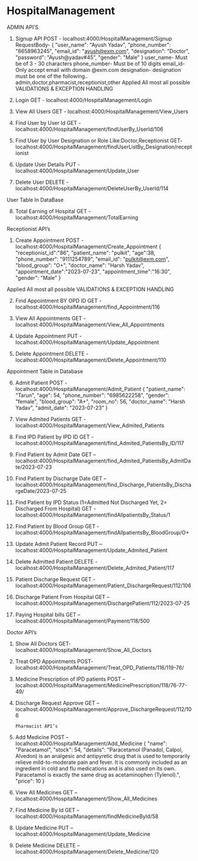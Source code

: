 # HospitalManagement

ADMIN API’S
1)	Signup API
POST - localhost:4000/HospitalManagement/Signup
RequestBody-
{
    "user_name": "Ayush Yadav",
    "phone_number": "8658963245",
    "email_id": "ayush@exm.com",
    "designation": "Doctor",
    "password": "Ayush@yadav#45",
    "gender": "Male"
}
 	user_name- Must be of 3 - 30 characters
	phone_number- Must be of 10 digits
	email_id- Only accept email with domain @exm.com
	designation- designation must be one of the following.. admin,doctor,pharmacist,receptionist,other
Applied All most all possible VALIDATIONS & EXCEPTION HANDLING
 
3)	Login
GET - localhost:4000/HospitalManagement/Login
 
 
4)	View All Users
GET - localhost:4000/HospitalManagement/View_Users
 

5)	Find User by User Id
GET - localhost:4000/HospitalManagement/findUserBy_UserId/106
 
6)	Find User by User Designation or Role Like:Doctor,Receptionist
GET- localhost:4000/HospitalManagement/findUserListBy_Designation/receptionist
 
7)	Update User Details
PUT - localhost:4000/HospitalManagement/Update_User

 

8)	Delete User
DELETE - localhost:4000/HospitalManagement/DeleteUserBy_UserId/114
 
User Table In DataBase
 

8)	Total Earning of Hospital
GET - localhost:4000/HospitalManagement/TotalEarning
 





		

Receptionist API’s
1)	Create Appointment
POST - localhost:4000/HospitalManagement/Create_Appointment
{
    "receptionist_id":"86",
    "patient_name": "pulkit",
    "age":38,
    "phone_number": "9111254789",
    "email_id": "pulkit@exm.com",
    "blood_group": "O+",
    "doctor_name": "Harsh Yadav",
    "appointment_date":"2023-07-23",
    "appointment_time":"16:30",
    "gender": "Male"
}
 
Applied All most all possible VALIDATIONS & EXCEPTION HANDLING

 




2)	Find Appointment BY OPD ID
GET - localhost:4000/HospitalManagement/find_Appointment/116
 

3)	 View All Appointments
GET - localhost:4000/HospitalManagement/View_All_Appointments

 




4)	Update Appointment
PUT - localhost:4000/HospitalManagement/Update_Appointment

 




5)	Delete Appointment
DELETE - localhost:4000/HospitalManagement/Delete_Appointment/110
 
Appointment 	Table in Database
 




6)	Admit Patient
POST - localhost:4000/HospitalManagement/Admit_Patient
{
    "patient_name": "Tarun",
    "age": 54,
    "phone_number": "6985622258",
    "gender": "female",
    "blood_group": "A+",
    "room_no": 56,
    "doctor_name": "Harsh Yadav",
    "admit_date": "2023-07-23"
}

 
7)	View Admited Patients
GET - localhost:4000/HospitalManagement/View_Admited_Patients
 









8)	Find IPD Patient by IPD ID
GET - localhost:4000/HospitalManagement/find_Admited_PatientsBy_ID/117
  


9)	Find Patient by Admit Date
GET –  localhost:4000/HospitalManagement/find_Admited_PatientsBy_AdmitDate/2023-07-23
 








10)	Find Patient by Discharge Date
GET –  localhost:4000/HospitalManagement/find_Discharge_PatientsBy_DischargeDate/2023-07-25
 

11)	Find Patient by IPD Status (1=Admitted Not Discharged Yet, 2= Discharged From Hospital)
GET - localhost:4000/HospitalManagement/findAllpatientsBy_Status/1
 





12)	Find Patient by Blood Group
GET - localhost:4000/HospitalManagement/findAllpatientsBy_BloodGroup/O+
 
13)	Update Admit Patient Record
PUT – localhost:4000/HospitalManagement/Update_Admited_Patient

 




14)	Delete Admitted Patient
DELETE - localhost:4000/HospitalManagement/Delete_Admited_Patient/117
  
15)	Patient Discharge Request
GET - localhost:4000/HospitalManagement/Patient_DischargeRequest/112/106

 




16)	Discharge Patient From Hospital
GET –  localhost:4000/HospitalManagement/DischargePatient/112/2023-07-25
 
 





17)	Paying Hospital bills
GET – localhost:4000/HospitalManagement/Payment/118/500
 
 
Doctor API’s
1)	Show All Doctors
GET- localhost:4000/HospitalManagement/Show_All_Doctors
 
2)	Treat OPD Appointments
POST- localhost:4000/HospitalManagement/Treat_OPD_Patients/116/119-76/

 
 
3)	Medicine Prescription of IPD patients
POST – localhost:4000/HospitalManagement/MedicinePrescription/118/76-77-49/
 
 
4)	Discharge Request Approve
GET – localhost:4000/HospitalManagement/Approve_DischargeRequest/112/106
 
			
		Pharmacist API’s

1)	Add Medicine
POST – localhost:4000/HospitalManagement/Add_Medicine
{
    "name": "Paracetamol",
    "stock": 54,
    "details": "Paracetamol (Panadol, Calpol, Alvedon) is an analgesic and antipyretic drug that is used to temporarily relieve mild-to-moderate pain and fever. It is commonly included as an ingredient in cold and flu medications and is also used on its own. Paracetamol is exactly the same drug as acetaminophen (Tylenol).",
    "price": 10
}


 
2)	View All Medicines
GET –  localhost:4000/HospitalManagement/Show_All_Medicines
  
3)	Find Medicine By Id
GET – localhost:4000/HospitalManagement/findMedicineById/58
 
4)	Update Medicine
PUT –  localhost:4000/HospitalManagement/Update_Medicine
 
5)	Delete Medicine
DELETE –  localhost:4000/HospitalManagement/Delete_Medicine/120
 
